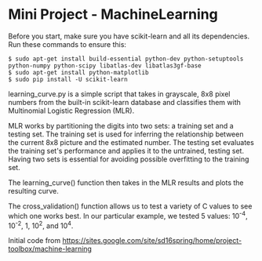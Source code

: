 # Mini Project - MachineLearning

Before you start, make sure you have scikit-learn and all its dependencies. Run these commands to ensure this:

    $ sudo apt-get install build-essential python-dev python-setuptools python-numpy python-scipy libatlas-dev libatlas3gf-base
    $ sudo apt-get install python-matplotlib
    $ sudo pip install -U scikit-learn
  
learning_curve.py is a simple script that takes in grayscale, 8x8 pixel numbers from the built-in scikit-learn database and classifies them with Multinomial Logistic Regression (MLR). 

MLR works by partitioning the digits into two sets: a training set and a testing set. The training set is used for inferring the relationship between the current 8x8 picture and the estimated number. The testing set evaluates the training set's performance and applies it to the untrained, testing set. Having two sets is essential for avoiding possible overfitting to the training set. 

The learning_curve() function then takes in the MLR results and plots the resulting curve.

The cross_validation() function allows us to test a variety of C values to see which one works best. In our particular example, we tested 5 values: 10<sup>-4</sup>, 10<sup>-2</sup>, 1, 10<sup>2</sup>, and 10<sup>4</sup>.

Initial code from https://sites.google.com/site/sd16spring/home/project-toolbox/machine-learning
